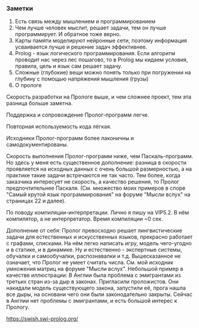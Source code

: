 ### Заметки


1. Есть связь между мышлением и программированием
1. Чем лучше человек мыслит, решает задачи, тем он лучше программирует. И обратное тоже верно.
1. Карты памяти моделируют нейронные сети, поэтому информация усваивается лучше и решение задач эффективнее.
1. Prolog - язык логического программирования. Если алгоритм проводит нас через лес пошагово, то в Prolog мы кидаем условия, правила, цель и язык сам решает задачу.
1. Сложные (глубокие) вещи можно понять только при погружении на глубину с помощью напряжения мышления (грузы)
2. О прологе


Скорость разработки на Прологе выше, и чем сложнее проект, тем эта разница больше заметна.

Поддержка и сопровождение Пролог-программ легче.

Повторная используемость кода лёгкая.

Исходники Пролог-программ более лаконичны и самодокументированы.

Скорость выполнения Пролог-программ ниже, чем Паскаль-программ. Но здесь у меня есть существенное дополнение: разница в скорости проявляется на исходных данных с очень большой размерностью, а на практике такие задачи встречаются не так часто. Тем более, когда заказчика интересует не скорость, а качество решения, то Пролог предпочтительнее Паскаля. (См. множество моих примеров в споре "Самый крутой язык программирования" на форуме "Мысли вслух" на страницах 22 и далее).

По поводу компиляции-интерпретации. Лично я пишу на VIP5.2. В нём компилятор, а не интерпретатор. Время компиляции ~0 сек.

Дополнение от себя: Пролог превосходно решает лингвистические задачи для естественных и искусственных языков, прекрасно работает с графами, списками. На нём легко написать игру, модель чего-угодно и в статике, и в динамике. Ну и естественно - экспертные системы, обучалки и самообучалки, распознавалки и т.д. Вышесказанное не означает, что Пролог не умеет считать числа. См. мой исходник умножения матриц на форуме "Мысли вслух". Небольшой пример в качестве иллюстрации: В Англии была проблема с эмигрантами из третьих стран из-за дыр в законах. Пригласили проложистов. Они накидали модель существующего закона, запустили её, прога нашла все дыры, на основани чего они были законодательно закрыты. Сейчас в Англии нет проблемы с эмигрантами, и есть большой интерес к Прологу.

<https://swish.swi-prolog.org/>
